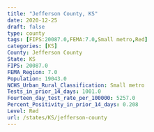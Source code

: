 ```yaml
---
title: "Jefferson County, KS"
date: 2020-12-25
draft: false
type: county
tags: [FIPS:20087.0,FEMA:7.0,Small metro,Red]
categories: [KS]
County: Jefferson County
State: KS
FIPS: 20087.0
FEMA_Region: 7.0
Population: 19043.0
NCHS_Urban_Rural_Classification: Small metro
Tests_in_prior_14_days: 1001.0
Fourteen_day_test_rate_per_100000: 5257.0
Percent_Positivity_in_prior_14_days: 0.208
Level: Red
url: /states/KS/jefferson-county
---
```



